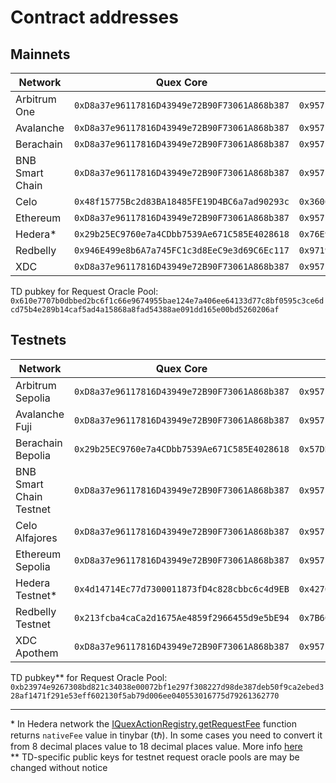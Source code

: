 # Contract addresses

## Mainnets

| Network         | Quex Core                                    | Request Oracle Pool                          |
| --------------- | -------------------------------------------- | -------------------------------------------- |
| Arbitrum One    | `0xD8a37e96117816D43949e72B90F73061A868b387` | `0x957E16D5bfa78799d79b86bBb84b3Ca34D986439` |
| Avalanche       | `0xD8a37e96117816D43949e72B90F73061A868b387` | `0x957E16D5bfa78799d79b86bBb84b3Ca34D986439` |
| Berachain       | `0xD8a37e96117816D43949e72B90F73061A868b387` | `0x957E16D5bfa78799d79b86bBb84b3Ca34D986439` |
| BNB Smart Chain | `0xD8a37e96117816D43949e72B90F73061A868b387` | `0x957E16D5bfa78799d79b86bBb84b3Ca34D986439` |
| Celo            | `0x48f15775Bc2d83BA18485FE19D4BC6a7ad90293c` | `0x3606B159e59040172a01D691b5abC3C0c9349A2f` |
| Ethereum        | `0xD8a37e96117816D43949e72B90F73061A868b387` | `0x957E16D5bfa78799d79b86bBb84b3Ca34D986439` |
| Hedera\*        | `0x29b25EC9760e7a4CDbb7539Ae671C585E4028618` | `0x76E91bD9F9d13693a76609b51991E81B796e72D0` |
| Redbelly        | `0x946E499e8b6A7a745FC1c3d8EeC9e3d69C6Ec117` | `0x971911B8634d96e362482a8E8c08BcaA26feB17e` |
| XDC             | `0xD8a37e96117816D43949e72B90F73061A868b387` | `0x957E16D5bfa78799d79b86bBb84b3Ca34D986439` |

TD pubkey for Request Oracle Pool: `0x610e7707b0dbbed2bc6f1c66e9674955bae124e7a406ee64133d77c8bf0595c3ce6dcd75b4e289b14caf5ad4a15868a8fad54388ae091dd165e00bd5260206af`

## Testnets

| Network                 | Quex Core                                    | Request Oracle Pool                          |
| ----------------------- | -------------------------------------------- | -------------------------------------------- |
| Arbitrum Sepolia        | `0xD8a37e96117816D43949e72B90F73061A868b387` | `0x957E16D5bfa78799d79b86bBb84b3Ca34D986439` |
| Avalanche Fuji          | `0xD8a37e96117816D43949e72B90F73061A868b387` | `0x957E16D5bfa78799d79b86bBb84b3Ca34D986439` |
| Berachain Bepolia       | `0x29b25EC9760e7a4CDbb7539Ae671C585E4028618` | `0x57DBA934A01A584300d68668729F7c83161b854C` |
| BNB Smart Chain Testnet | `0xD8a37e96117816D43949e72B90F73061A868b387` | `0x957E16D5bfa78799d79b86bBb84b3Ca34D986439` |
| Celo Alfajores          | `0xD8a37e96117816D43949e72B90F73061A868b387` | `0x957E16D5bfa78799d79b86bBb84b3Ca34D986439` |
| Ethereum Sepolia        | `0xD8a37e96117816D43949e72B90F73061A868b387` | `0x957E16D5bfa78799d79b86bBb84b3Ca34D986439` |
| Hedera Testnet\*        | `0x4d14714Ec77d7300011873fD4c828cbbc6c4d9EB` | `0x42701a7ADC7eF01d222A236C7d6498878109698f` |
| Redbelly Testnet        | `0x213fcba4caCa2d1675Ae4859f2966455d9e5bE94` | `0x7B666588EE93232887a447f7D212Dff7A4854933` |
| XDC Apothem             | `0xD8a37e96117816D43949e72B90F73061A868b387` | `0x957E16D5bfa78799d79b86bBb84b3Ca34D986439` |

TD pubkey\*\* for Request Oracle Pool: `0xb23974e9267308bd821c34038e00072bf1e297f308227d98de387deb50f9ca2ebed328af1471f291e53eff602130f5ab79d006ee040553016775d79261362770`

---

\* In Hedera network the [IQuexActionRegistry.getRequestFee](https://github.com/quex-tech/quex-v1-interfaces/blob/master/src/interfaces/core/IQuexActionRegistry.sol) function returns `nativeFee` value in tinybar (tℏ). In some cases you need to convert it from 8 decimal places value to 18 decimal places value. More info [here](https://docs.hedera.com/hedera/sdks-and-apis/sdks/hbars#hbar-decimal-places)  
\*\* TD-specific public keys for testnet request oracle pools are may be changed without notice
